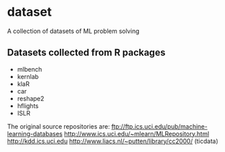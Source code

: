 # dataset
A collection of datasets of ML problem solving


## Datasets collected from R packages

* mlbench
* kernlab
* klaR
* car
* reshape2
* hflights
* ISLR


The original source repositories are:
ftp://ftp.ics.uci.edu/pub/machine-learning-databases
http://www.ics.uci.edu/~mlearn/MLRepository.html
http://kdd.ics.uci.edu
http://www.liacs.nl/~putten/library/cc2000/ (ticdata)
